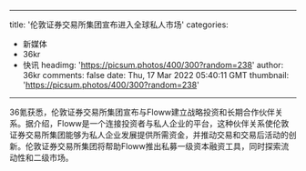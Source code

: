 
---
title: '伦敦证券交易所集团宣布进入全球私人市场'
categories: 
 - 新媒体
 - 36kr
 - 快讯
headimg: 'https://picsum.photos/400/300?random=238'
author: 36kr
comments: false
date: Thu, 17 Mar 2022 05:40:11 GMT
thumbnail: 'https://picsum.photos/400/300?random=238'
---

<div>   
36氪获悉，伦敦证券交易所集团宣布与Floww建立战略投资和长期合作伙伴关系。据介绍，Floww是一个连接投资者与私人企业的平台，这种伙伴关系使伦敦证券交易所集团能够为私人企业发展提供所需资金，并推动交易和交易后活动的创新。伦敦证券交易所集团将帮助Floww推出私募一级资本融资工具，同时探索流动性和二级市场。  
</div>
            